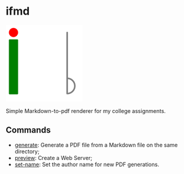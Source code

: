 # ifmd

![](docs/assets/logo.svg)

Simple Markdown-to-pdf renderer for my college assignments.

## Commands

[//]: # 'Insert any custom documentation ABOVE this line'
[//]: # 'DOCS_START'

-   [generate](docs/ifmd-generate.md): Generate a PDF file from a Markdown file on the same directory;
-   [preview](docs/ifmd-preview.md): Create a Web Server;
-   [set-name](docs/ifmd-set-name.md): Set the author name for new PDF generations.

[//]: # 'DOCS_END'
[//]: # 'Insert any custom documentation BELOW this line'
